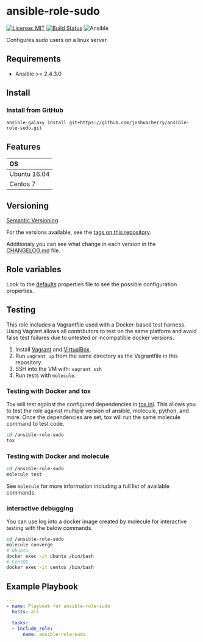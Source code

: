 # ansible-role-sudo

[![License: MIT](https://img.shields.io/badge/License-MIT-yellow.svg)](https://opensource.org/licenses/MIT)
[![Build Status](https://travis-ci.org/joshuacherry/ansible-role-sudo.svg?branch=master)](https://travis-ci.org/joshuacherry/ansible-role-sudo)
![Ansible](https://img.shields.io/badge/ansible-2.4.3.0-green.svg)

Configures sudo users on a linux server.

## Requirements

- Ansible >= 2.4.3.0

## Install

### Install from GitHub

`ansible-galaxy install git+https://github.com/joshuacherry/ansible-role-sudo.git`

## Features

| OS            |
| :------------ |
| Ubuntu 16.04  |
| Centos 7      |

## Versioning

[Semantic Versioning](http://semver.org/)

For the versions available, see the [tags on this repository](https://github.com/joshuacherry/ansible-role-sudo/tags).

Additionaly you can see what change in each version in the [CHANGELOG.md](CHANGELOG.md) file.

## Role variables

Look to the [defaults](defaults/main.yml) properties file to see the possible configuration properties.

## Testing

This role includes a Vagrantfile used with a Docker-based test harness. Using Vagrant allows all contributors to test on the same platform and avoid false test failures due to untested or incompatible docker versions.

1. Install [Vagrant](https://www.vagrantup.com/) and [VirtualBox](https://www.virtualbox.org/).
1. Run `vagrant up` from the same directory as the Vagrantfile in this repository.
1. SSH into the VM with: `vagrant ssh`
1. Run tests with `molecule`.

### Testing with Docker and tox

Tox will test against the configured dependencies in [tox.ini](tox.ini). This allows you to test the role against multiple version of ansible, molecule, python, and more. Once the dependencies are set, tox will run the same molecule command to test code.

```bash
cd /ansible-role-sudo
tox
```

### Testing with Docker and molecule

```bash
cd /ansible-role-sudo
molecule test
```

See `molecule` for more information including a full list of available commands.

### interactive debugging

You can use log into a docker image created by molecule for interactive testing with the below commands.

```bash
cd /ansible-role-sudo
molecule converge
# Ubuntu
docker exec -it ubuntu /bin/bash
# CentOS
docker exec -it centos /bin/bash
```

## Example Playbook

```yaml
---
- name: Playbook for ansible-role-sudo
  hosts: all

  tasks:
  - include_role:
      name: ansible-role-sudo
```